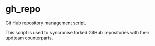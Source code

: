 gh_repo
=======

Git Hub repository management script.

This script is used to syncronise forked GitHub repositories with their updteam counterparts.


